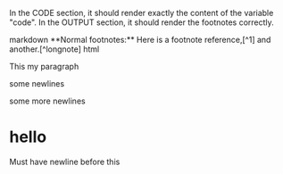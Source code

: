 In the CODE section, it should render exactly the content of the variable "code". In the OUTPUT section, it should render
the footnotes correctly.

<include src="codeAndOutput.md" boilerplate >
<variable name="highlightStyle">markdown</variable>
<variable name="code">
**Normal footnotes:**
Here is a footnote reference,[^1] and another.[^longnote]

[^1]: Here is the footnote. Footnotes will appear at the bottom of the page.

[^longnote]: Here's one with multiple blocks.

</variable>
</include>

<include src="codeAndOutput.md" boilerplate >
<variable name="highlightStyle">html</variable>
<variable name="code">
<div>
<p>This my paragraph

some newlines 


some more newlines
</p>

<h1>hello</h1>
</div>

<p>Must have newline before this</p>
</variable>
</include>